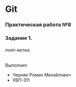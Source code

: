# Git
### Практическая работа №8
### Задание 1.
###### main-ветка. 

Выполнил:
* Черняк Роман Михайлович
* УВП-311
